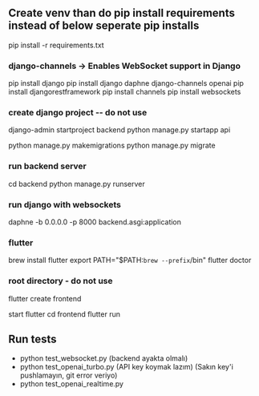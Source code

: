 ## Create venv than do pip install requirements instead of below seperate pip installs
pip install -r requirements.txt

### django-channels → Enables WebSocket support in Django
pip install django
pip install django daphne django-channels openai
pip install djangorestframework
pip install channels
pip install websockets

### create django project -- do not use
django-admin startproject backend
python manage.py startapp api

python manage.py makemigrations
python manage.py migrate

### run backend server
cd backend
python manage.py runserver

### run django with websockets
daphne -b 0.0.0.0 -p 8000 backend.asgi:application

### flutter
brew install flutter
export PATH="$PATH:`brew --prefix`/bin"
flutter doctor

### root directory - do not use
flutter create frontend

start flutter
cd frontend
flutter run

## Run tests
- python test_websocket.py (backend ayakta olmalı)
- python test_openai_turbo.py (API key koymak lazım) (Sakın key'i pushlamayın, git error veriyo)
- python test_openai_realtime.py
